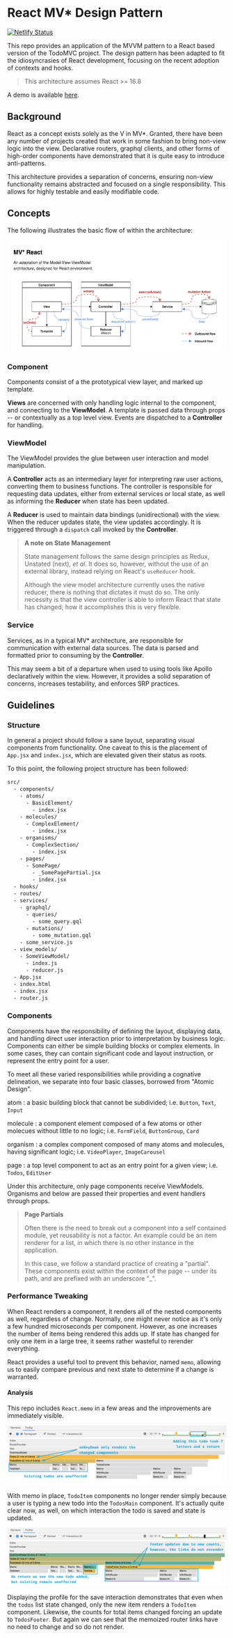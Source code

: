 # React MV* Design Pattern


[![Netlify Status](https://api.netlify.com/api/v1/badges/a752348a-56b0-471c-9a61-1881f39fc5ff/deploy-status)](https://app.netlify.com/sites/mvreact/deploys)

This repo provides an application of the MVVM pattern to a React based version of the TodoMVC project. 
The design pattern has been adapted to fit the idiosyncrasies of React development, focusing on the recent adoption
of contexts and hooks.

> This architecture assumes React >= 16.8

A demo is available [here](https://mvreact.netlify.com/).

## Background

React as a concept exists solely as the V in MV*. Granted, there have been any number of projects created that work in some
fashion to bring non-view logic into the view. Declarative routers, graphql clients, and other forms of high-order
components have demonstrated that it is quite easy to introduce anti-patterns.

This architecture provides a separation of concerns, ensuring non-view functionality remains abstracted and focused on a
single responsibility. This allows for highly testable and easily modifiable code.

## Concepts

The following illustrates the basic flow of within the architecture:

![Architecture Diagram](media/diagram.png)

### Component

Components consist of a the prototypical view layer, and marked up template.

**Views** are concerned with only handling logic internal to the component, and connecting to the **ViewModel**.
A template is passed data through props -- or contextually as a top level view. Events are dispatched
to a **Controller** for handling.

### ViewModel

The ViewModel provides the glue between user interaction and model manipulation.

A **Controller** acts as an intermediary layer for interpreting raw user actions, converting them to business functions.
The controller is responsible for requesting data updates, either from external services or local state, as well as
informing the **Reducer** when state has been updated.

A **Reducer** is used to maintain data bindings (unidirectional) with the view. When the reducer updates state, the
view updates accordingly. It is triggered through a `dispatch` call invoked by the **Controller**.

> **A note on State Management**
>
> State management follows the same design principles as Redux, Unstated (next), _et al_. 
> It does so, however, without the use of an external library, instead relying on React's `useReducer` hook.
> 
> Although the view model architecture currently uses the native reducer, there is nothing that dictates it must
> do so. The only necessity is that the view controller is able to inform React that state has changed; how it 
> accomplishes this is very flexible.

### Service

Services, as in a typical MV\* architecture, are responsible for communication with external data sources. The data
is parsed and formatted prior to consuming by the **Controller**.

This may seem a bit of a departure when used to using tools like Apollo declaratively within the view. However, it
provides a solid separation of concerns, increases testability, and enforces SRP practices.

## Guidelines

### Structure

In general a project should follow a sane layout, separating visual components from functionality. 
One caveat to this is the placement of `App.jsx` and `index.jsx`, which are elevated given their status as roots.

To this point, the following project structure has been followed:

```
src/
  - components/
    - atoms/
      - BasicElement/
        - index.jsx
    - molecules/
      - ComplexElement/
        - index.jsx
    - organisms/
      - ComplexSection/
        - index.jsx
    - pages/
      - SomePage/
        - _SomePagePartial.jsx
        - index.jsx
  - hooks/
  - routes/
  - services/
    - graphql/
      - queries/
        - some_query.gql
      - mutations/
        - some_mutation.gql
    - some_service.js
  - view_models/
    - SomeViewModel/
      - index.js
      - reducer.js
  - App.jsx
  - index.html
  - index.jsx
  - router.js
```

### Components

Components have the responsibility of defining the layout, displaying data, and handling direct user interaction 
prior to interpretation by business logic. Components can either be simple building blocks or complex elements. 
In some cases, they can contain significant code and layout instruction, or represent the entry point for a user.

To meet all these varied responsibilities while providing a cognative delineation, we separate into four basic 
classes, borrowed from "Atomic Design".

atom
: a basic building block that cannot be subdivided; i.e. `Button`, `Text`, `Input`

molecule
: a component element composed of a few atoms or other molecues without little to no logic; 
i.e. `FormField`, `ButtonGroup`, `Card`

organism
: a complex component composed of many atoms and molecules, having significant logic; 
i.e. `VideoPlayer`, `ImageCarousel`

page
: a top level component to act as an entry point for a given view; 
i.e. `Todos`, `EditUser`

Under this architecture, only page components receive ViewModels. Organisms and below are passed their properties 
and event handlers through props.

> **Page Partials**
>
> Often there is the need to break out a component into a self contained module, yet
> reusability is not a factor. An example could be an item renderer for a list, in which
> there is no other instance in the application.
>
> In this case, we follow a standard practice of creating a "partial". These components
> exist within the context of the page -- under its path, and are prefixed with an
> underscore "\_".

### Performance Tweaking

When React renders a component, it renders all of the nested components as well, regardless of change.
Normally, one might never notice as it's only a few hundred microseconds per component. However, 
as one increases the number of items being rendered this adds up. If state has changed for only one item
in a large tree, it seems rather wasteful to rerender everything.

React provides a useful tool to prevent this behavior, named `memo`, allowing us to easily compare previous and next state
to determine if a change is warranted.

#### Analysis 

This repo includes `React.memo` in a few areas and the improvements are immediately visible.

![Profile Flame Chart 00](media/flame_00.png)

With memo in place, `TodoItem` components no longer render simply because a user is typing a new todo into the
`TodosMain` component. It's actually quite clear now, as well, on which interaction the todo is saved and state is
updated.  

![Profile Flame Chart 01](media/flame_01.png)

Displaying the profile for the save interaction demonstrates that even when the `todos` list state changed, only
the new item renders a `TodoItem` component. Likewise, the counts for total items changed forcing an update to
`TodosFooter`. But again we can see that the memoized router links have no need to change and so do not render. 
